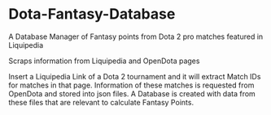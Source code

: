 # Dota-Fantasy-Database
A Database Manager of Fantasy points from Dota 2 pro matches featured in Liquipedia

Scraps information from Liquipedia and OpenDota pages

Insert a Liquipedia Link of a Dota 2 tournament and it will extract Match IDs for matches in that page. Information of these matches is requested from OpenDota and stored into json files. A Database is created with data from these files that are relevant to calculate Fantasy Points.


